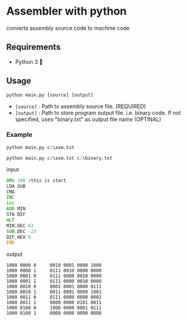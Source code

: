 # Assembler with python
 converts assembly source code to machine code

## Requirements
* Python 3 🐍

## Usage
```
python main.py [source] [output]
```
* `[source]` : Path to assembly source file. (REQUIRED)
* `[output]` : Path to store program output file. i.e. binary code. If not specified, uses "binary.txt" as output file name (OPTINAL)

### Example
```
python main.py c:\asm.txt
```
```
python main.py c:\asm.txt c:\binary.txt
```
input
```asm
ORG 100 /this is start
LDA SUB
CMA
INC
inc
ADD MIN
STA DIF
HLT
MIN,DEC 83
SUB,DEC -23
DIF,HEX 0
END
```
output
```
1000 0000 0	    0010 0001 0000 1000
1000 0000 1	    0111 0010 0000 0000
1000 0001 0	    0111 0000 0010 0000
1000 0001 1	    0111 0000 0010 0000
1000 0010 0	    0001 0001 0000 0111
1000 0010 1	    0011 0001 0000 1001
1000 0011 0	    0111 0000 0000 0001
1000 0011 1	    0000 0000 0101 0011
1000 0100 0	    1000 0000 0001 0111
1000 0100 1	    0000 0000 0000 0000
```

